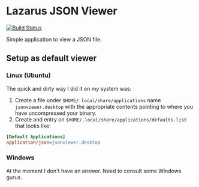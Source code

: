 # Lazarus JSON Viewer

[![Build Status](https://github.com/gcarreno/laz-JSON-Viewer/workflows/build-test/badge.svg?branch=master)](https://github.com/gcarreno/laz-JSON-Viewer/actions)


Simple application to view a JSON file.

## Setup as default viewer

### Linux (Ubuntu)

The quick and dirty way I did it on my system was:

1. Create a file under `$HOME/.local/share/applications` name `jsonviewer.desktop` with the appropriate contents pointing to where you have uncompressed your binary.
2. Create and entry on `$HOME/.local/share/applications/defaults.list` that looks like:

```ini
[Default Applications]
application/json=jsonviewer.desktop
```

### Windows

At the moment I don't have an answer. Need to consult some Windows gurus.